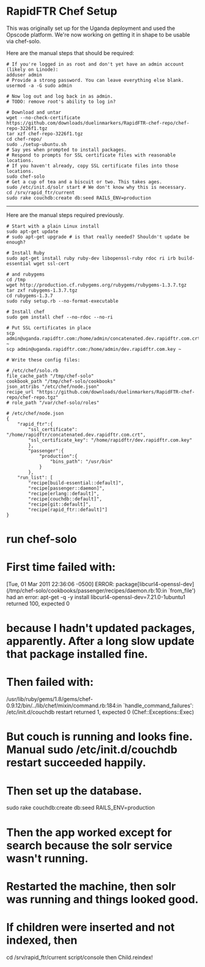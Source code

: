 RapidFTR Chef Setup
===================

This was originally set up for the Uganda deployment and used the Opscode platform. We're now working on getting it in shape to be usable via chef-solo.

Here are the manual steps that should be required:

	# If you're logged in as root and don't yet have an admin account (likely on Linode):
	adduser admin
	# Provide a strong password. You can leave everything else blank.
	usermod -a -G sudo admin
	
	# Now log out and log back in as admin.
	# TODO: remove root's ability to log in?
	
	# Download and untar
	wget --no-check-certificate https://github.com/downloads/duelinmarkers/RapidFTR-chef-repo/chef-repo-3226f1.tgz
	tar xzf chef-repo-3226f1.tgz
	cd chef-repo/
	sudo ./setup-ubuntu.sh
	# Say yes when prompted to install packages.
	# Respond to prompts for SSL certificate files with reasonable locations.
	# If you haven't already, copy SSL certificate files into those locations.
	sudo chef-solo
	# Get a cup of tea and a biscuit or two. This takes ages.
	sudo /etc/init.d/solr start # We don't know why this is necessary.
	cd /srv/rapid_ftr/current
	sudo rake couchdb:create db:seed RAILS_ENV=production

-------------------------------------------------------
Here are the manual steps required previously. 

	# Start with a plain Linux install
	sudo apt-get update
	# sudo apt-get upgrade # is that really needed? Shouldn't update be enough?
	
	# Install Ruby
	sudo apt-get install ruby ruby-dev libopenssl-ruby rdoc ri irb build-essential wget ssl-cert
	
	# and rubygems
	cd /tmp
	wget http://production.cf.rubygems.org/rubygems/rubygems-1.3.7.tgz
	tar zxf rubygems-1.3.7.tgz
	cd rubygems-1.3.7
	sudo ruby setup.rb --no-format-executable
	
	# Install chef
	sudo gem install chef --no-rdoc --no-ri
	
	# Put SSL certificates in place
	scp admin@uganda.rapidftr.com:/home/admin/concatenated.dev.rapidftr.com.crt ~
	scp admin@uganda.rapidftr.com:/home/admin/dev.rapidftr.com.key ~
	
	# Write these config files:
	
	# /etc/chef/solo.rb
	file_cache_path "/tmp/chef-solo"
	cookbook_path "/tmp/chef-solo/cookbooks"
	json_attribs "/etc/chef/node.json"
	recipe_url "https://github.com/downloads/duelinmarkers/RapidFTR-chef-repo/chef-repo.tgz"
	# role_path "/var/chef-solo/roles"
	
	# /etc/chef/node.json
	{
		"rapid_ftr":{
			"ssl_certificate": "/home/rapidftr/concatenated.dev.rapidftr.com.crt",
			"ssl_certificate_key": "/home/rapidftr/dev.rapidftr.com.key"
			},
			"passenger":{
				"production":{
					"bins_path": "/usr/bin"
				}
			},
		"run_list": [
			"recipe[build-essential::default]",
			"recipe[passenger::daemon]",
			"recipe[erlang::default]",
			"recipe[couchdb::default]",
			"recipe[git::default]",
			"recipe[rapid_ftr::default]"]
	}

# run chef-solo

# First time failed with:
[Tue, 01 Mar 2011 22:36:06 -0500] ERROR: package[libcurl4-openssl-dev] (/tmp/chef-solo/cookbooks/passenger/recipes/daemon.rb:10:in `from_file') had an error:
apt-get -q -y install libcurl4-openssl-dev=7.21.0-1ubuntu1 returned 100, expected 0
# because I hadn't updated packages, apparently. After a long slow update that package installed fine.

# Then failed with:
/usr/lib/ruby/gems/1.8/gems/chef-0.9.12/bin/../lib/chef/mixin/command.rb:184:in `handle_command_failures': /etc/init.d/couchdb restart returned 1, expected 0 (Chef::Exceptions::Exec)
# But couch is running and looks fine. Manual sudo /etc/init.d/couchdb restart succeeded happily.

# Then set up the database.
sudo rake couchdb:create db:seed RAILS_ENV=production

# Then the app worked except for search because the solr service wasn't running.
# Restarted the machine, then solr was running and things looked good.
# If children were inserted and not indexed, then
cd /srv/rapid_ftr/current
script/console
	then Child.reindex!

